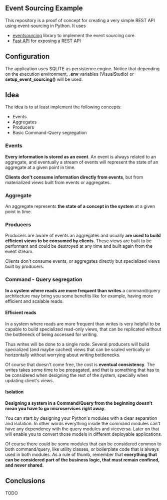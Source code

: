 ## Event Sourcing Example

This repository is a proof of concept for creating a very simple REST API using event-sourcing in Python. It uses 

- [eventsourcing](https://github.com/johnbywater/eventsourcing) library to implement the event sourcing core.
- [Fast API](https://fastapi.tiangolo.com/) for exposing a REST API

## Configuration

The application uses SQLITE as persistence engine. Notice that depending on the execution environment, **.env** variables (VisualStudio) or **setup_event_sourcing()** will be used.

## Idea

The idea is to at least implement the following concepts:

- Events
- Aggregates
- Producers
- Basic Command-Query segregation

### Events

**Every information is stored as an event**. An event is always related to an aggregate, and eventually a stream of events will represent the state of an aggregate at a given point in time.

**Clients don't consume information directly from events**, but from materialized views built from events or aggregates.

### Aggregate

An aggregate represents **the state of a concept in the system** at a given point in time.

### Producers

Producers are aware of events an aggregates and usually **are used to build efficient views to be consumed by clients**. These views are built to be performant and could be destroyed at any time and built again from the event stream.

Clients don't consume events, or aggregates directly but specialized views built by producers.

### Command - Query segregation

**In a system where reads are more frequent than writes** a command/query architecture may bring you some benefits like for example, having more efficient and scalable reads.

#### Efficient reads

In a system where reads are more frequent than writes is very helpful to be capable to build specialized read-only views, that can be replicated without the bottleneck of being accessed for writing.

Thus writes will be done to a single node. Several producers will build specialized (and maybe cached) views that can be scaled vertically or horizontally without worrying about writing bottlenecks.

Of course that doesn't come free, the cost is **eventual consistency**. The writes takes some time to be propagated, and that is something that has to be considered when designing the rest of the system, specially when updating client's views.

#### Isolation

**Designing a system in a Command/Query from the beginning doesn't mean you have to go microservices right away**. 

You can start by designing your Python's modules with a clear separation and isolation. In other words everything inside the command modules can't have any dependency with the query modules and viceversa. Later on that will enable you to convert those models in different deployable applications.

Of course there could be some modules that can be considered common to both command/query, like utility classes, or boilerplate code that is always used in both modules. As a rule of thumb, remember that **everything that can be considered part of the business logic, that must remain confined, and never shared**.

## Conclusions

TODO